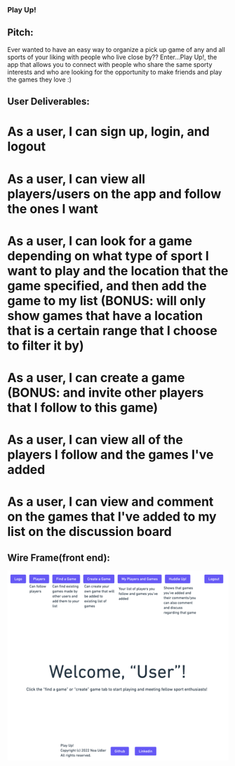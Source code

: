 ### Play Up!

## Pitch:
Ever wanted to have an easy way to organize a pick up game of any and all sports of your liking with people who live close by??
Enter...Play Up!, the app that allows you to connect with people who share the same sporty interests and who are looking for the opportunity to make friends and play the games they love :)

## User Deliverables:
# As a user, I can sign up, login, and logout
# As a user, I can view all players/users on the app and follow the ones I want
# As a user, I can look for a game depending on what type of sport I want to play and the location that the game specified, and then add the game to my list (BONUS: will only show games that have a location that is a certain range that I choose to filter it by)
# As a user, I can create a game (BONUS: and invite other players that I follow to this game)
# As a user, I can view all of the players I follow and the games I've added
# As a user, I can view and comment on the games that I've added to my list on the discussion board

## Wire Frame(front end):
<img src="client/src/play up@2x.png" alt="play up front end wire frame"/>